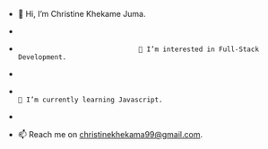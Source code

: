 - 👋 Hi, I’m Christine Khekame Juma.

- 
-                                   👀 I’m interested in Full-Stack Development.

-                               
-                                                                         🌱 I’m currently learning Javascript.
- 
- 📫 Reach me on christinekhekama99@gmail.com.

<!---
Christine-M9/Christine-M9 is a ✨ special ✨ repository because its `README.md` (this file) appears on your GitHub profile.
You can click the Preview link to take a look at your changes.
--->
